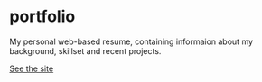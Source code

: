 # portfolio
My personal web-based resume, containing informaion about my background, skillset and recent projects. 

<a href="http://victorwikstrom.github.io/portfolio/" target="_blank">See the site</a>
